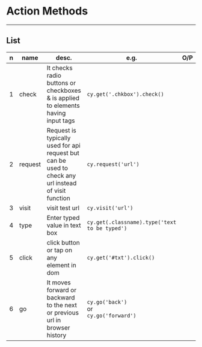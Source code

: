 # Action Methods

---

## List
|n|name|desc.|e.g.|O/P|
|-|----|-----|----|---|
|1|check|It checks radio buttons or checkboxes & is applied to elements having input tags|`cy.get('.chkbox').check()`|
|2|request|Request is typically used for api request but can be used to check any url instead of visit function|`cy.request('url')`|
|3|visit|visit test url|`cy.visit('url')`|
|4|type|Enter typed value in text box|`cy.get(.classname).type('text to be typed')`|
|5|click|click button or tap on any element in dom|`cy.get('#txt').click()`|
|6|go|It moves forward or backward to the next or previous url in browser history|`cy.go('back')`<br/>or<br/>`cy.go('forward')`|
